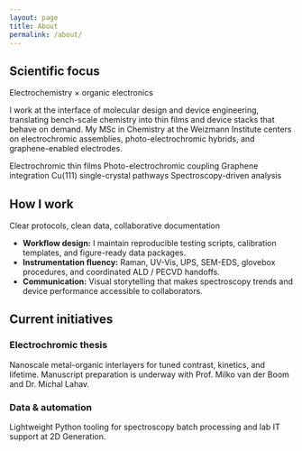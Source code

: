 ```yaml
---
layout: page
title: About
permalink: /about/
---
```


<section class="section">
  <div class="section__header">
    <h2 class="section__title">Scientific focus</h2>
    <p class="section__subtitle">Electrochemistry × organic electronics</p>
  </div>
  <p>
    I work at the interface of molecular design and device engineering, translating bench-scale chemistry into thin films and
    device stacks that behave on demand. My MSc in Chemistry at the Weizmann Institute centers on electrochromic assemblies,
    photo-electrochromic hybrids, and graphene-enabled electrodes.
  </p>
  <div class="tag-grid">
    <span class="tag">Electrochromic thin films</span>
    <span class="tag">Photo-electrochromic coupling</span>
    <span class="tag">Graphene integration</span>
    <span class="tag">Cu(111) single-crystal pathways</span>
    <span class="tag">Spectroscopy-driven analysis</span>
  </div>
</section>

<section class="section">
  <div class="section__header">
    <h2 class="section__title">How I work</h2>
    <p class="section__subtitle">Clear protocols, clean data, collaborative documentation</p>
  </div>
  <ul class="inline-list">
    <li><strong>Workflow design:</strong> I maintain reproducible testing scripts, calibration templates, and figure-ready data packages.</li>
    <li><strong>Instrumentation fluency:</strong> Raman, UV-Vis, UPS, SEM-EDS, glovebox procedures, and coordinated ALD / PECVD handoffs.</li>
    <li><strong>Communication:</strong> Visual storytelling that makes spectroscopy trends and device performance accessible to collaborators.</li>
  </ul>
</section>

<section class="section">
  <div class="section__header">
    <h2 class="section__title">Current initiatives</h2>
  </div>
  <div class="highlight-grid">
    <div class="card">
      <h3 class="card__title">Electrochromic thesis</h3>
      <p class="card__body">
        Nanoscale metal-organic interlayers for tuned contrast, kinetics, and lifetime. Manuscript preparation is underway with
        Prof. Milko van der Boom and Dr. Michal Lahav.
      </p>
    </div>
    <div class="card">
      <h3 class="card__title">Data &amp; automation</h3>
      <p class="card__body">
        Lightweight Python tooling for spectroscopy batch processing and lab IT support at 2D Generation.
      </p>
    </div>
  </div>
</section>
